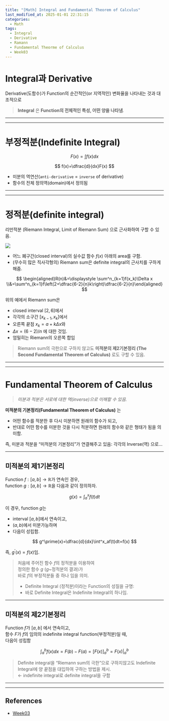 ```yaml
---
title: "[Math] Integral and Fundamental Theorem of Calculus"
last_modified_at: 2025-01-01 22:31:15
categories:
  - Math
tags:
  - Integral
  - Derivative
  - Ramann
  - Fundamental Theorme of Calculus
  - Week03
---
```


# Integral과 Derivative

Derivative(도함수)가 Function의 순간적인(or 지역적인) 변화율을 나타내는 것과 대조적으로 

> **Integral** 은
> **Function의 전체적인 특성, 어떤 양을 나타냄**.

---

---

# 부정적분(Indefinite Integral)

$$
F(x)=\int{f(x) dx}
$$

$$
f(x)=\dfrac{d}{dx}F(x)
$$

- 미분의 역연산(`anti-derivative` = `inverse` of derivative)
- 함수의 전체 정의역(domain)에서 정의됨

---

---

# 정적분(definite integral)

리만적분 (Riemann Integral, Limit of Riemann Sum) 으로 근사화하여 구할 수 있음.

![](/assets/images/integral-riemann.gif)

- 어느 폐구간(closed interval)의 실수값 함수 $f(x)$ 아래의 area를 구함.
- (무수히 많은 직사각형의) Riemann sum은 definite integral의 근사치를 구하게 해줌.

$$
\begin{aligned}R(n)&=\displaystyle \sum^n_{k=1}f(x_k)\Delta x \\&=\sum^n_{k=1}f\left(2+\dfrac{6-2}{n}k\right)\dfrac{6-2}{n}\end{aligned}
$$

위의 예에서  Riemann sum은 

- closed interval $[2,6]$에서
- 각각의 소구간 $[x_{k-1},x_k]$에서
- 오른쪽 끝점 $x_k=a+k\Delta x$와
- $\Delta x = (6-2)/n$ 에 대한 것임.
- 엄밀히는 Riemann의 오른쪽 합임

> Riemann sum의 극한으로 구하지 않고도 
**미적분의 제2기본정리 (The Second Fundamental Theorem of Calculus)** 로도 구할 수 있음.

---

---

# Fundamental Theorem of Calculus

> *미분과 적분은 서로에 대한 역(inverse)으로 이해할 수 있음.*

**미적분의 기본정리(Fundamental Theorem of Calculus)** 는 

* 어떤 함수를 적분한 후 다시 미분하면 원래의 함수가 되고,
* 반대로 어떤 함수를 미분한 것을 다시 적분하면 원래의 함수와 같은 형태가 됨을 의미함.

즉, 미분과 적분을 “미적분의 기본정리”가 연결해주고 있음: 각각의 Inverse(역) 으로...

---

## 미적분의 제1기본정리

Function $f: [a,b] \rightarrow \mathbb{R}$가 연속인 경우,  
function $g: [a,b] \rightarrow \mathbb{R}$을 다음과 같이 정의하자.

$$
g(x)=\int^x_af(t)dt
$$

이 경우, function $g$는 

* interval $[a,b]$에서 연속이고,
* $(a,b)$에서 미분가능하며
* 다음이 성립함.

$$
g^\prime(x)=\dfrac{d}{dx}\int^x_af(t)dt=f(x)
$$

즉, $g^\prime (x)=f(x)$임.

> 처음에 주어진 함수 $f$의 정적분을 이용하여  
> 정의한 함수 $g$ ($g$~정적분의 결과)가  
> 바로 $f$의 부정적분들 중 하나 임을 의미. 
>
> * Definite Integral (정적분)이라는 Function의 성질을 규명: 
> * 바로 Definite Integral은 Indefinite Integral의 하나임.
> 

---

## 미적분의 제2기본정리

Function $f$가 $[a,b]$ 에서 연속이고,  
함수 $F$가 $f$의 임의의 indefinite integral function(부정적분)일 때,  
다음이 성립함

$$
\displaystyle \int^b_a f(x)dx=F(b)-F(a)=\left[F(x)\right]^b_a=\left. F(x) \right|^b_a
$$

> Definite integral을 “Riemann sum의 극한”으로 구하지않고도
> Indefinite Integral에 양 끝점을 대입하여 구하는 방법을 제시.  
> ← indefinite integral로 definite integral을 구함

---

---

## References

* [Week03](/math/math-week03/)

